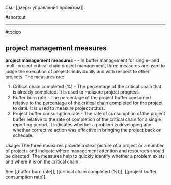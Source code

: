 См.: [[меры управления проектом]].

#shortcut




<hr/>

#tocico

## project management measures

<b>project management measures</b> -  - In buffer management for single- and multi-project critical chain project management, three measures are used to judge the execution of projects individually and with respect to other projects.  The measures are:
1.  Critical chain completed (%) - The percentage of the critical chain that is already completed.  It is 
used to measure project progress. 
2.  Buffer burn rate - The percentage of the project buffer consumed relative to the percentage of the 
critical chain completed for the project to date.  It is used to measure project status.  
3.  Project buffer consumption rate - The rate of consumption of the project buffer relative to the rate of 
completion of the critical chain for a single reporting period.  It indicates whether a problem is developing and whether corrective action was effective in bringing the project back on schedule. 

Usage: The three measures provide a clear picture of a project or a number of projects and indicate where management attention and resources should be directed.  The measures help to quickly identify whether a problem exists and where it is on the critical chain. 



See:[[buffer burn rate]], [[critical chain completed (%)]], [[project buffer consumption rate]].

